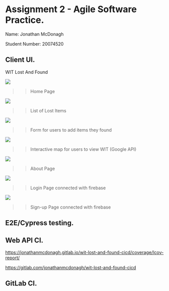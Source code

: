 # Assignment 2 - Agile Software Practice.

Name: Jonathan McDonagh

Student Number: 20074520

## Client UI.
WIT Lost And Found


[homepage]: images/HomePage.png

![][homepage]

>>Home Page

[itemspage]: images/ItemsPage.png

![][itemspage]

>>List of Lost Items

[formpage]: images/FormPage.png

![][formpage]

>>Form for users to add items they found

[mappage]: images/MapPage.png

![][mappage]

>>Interactive map for users to view WIT (Google API)

[aboutpage]: images/AboutPage.png

![][aboutpage]

>>About Page

[loginpage]: images/LoginPage.png

![][loginpage]

>>Login Page connected with firebase

[signuppage]: images/SignUpPage.png

![][signuppage]

>>Sign-up Page connected with firebase

## E2E/Cypress testing.

## Web API CI.
https://jonathanmcdonagh.gitlab.io/wit-lost-and-found-cicd/coverage/lcov-report/

https://gitlab.com/jonathanmcdonagh/wit-lost-and-found-cicd

## GitLab CI.

